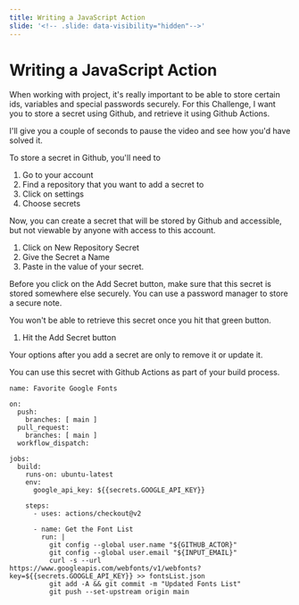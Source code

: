 ```yaml
---
title: Writing a JavaScript Action
slide: '<!-- .slide: data-visibility="hidden"-->'
---
```


<!-- .slide: data-state="layout-title" class="bg-dark"-->

# Writing a JavaScript Action

> >

When working with project, it's really important to be able to store certain ids, variables and special passwords securely. For this Challenge, I want you to store a secret using Github, and retrieve it using Github Actions.

I'll give you a couple of seconds to pause the video and see how you'd have solved it.

To store a secret in Github, you'll need to

1. Go to your account
1. Find a repository that you want to add a secret to
1. Click on settings
1. Choose secrets

Now, you can create a secret that will be stored by Github and accessible, but not viewable by anyone with access to this account.

1. Click on New Repository Secret
2. Give the Secret a Name
3. Paste in the value of your secret.

Before you click on the Add Secret button, make sure that this secret is stored somewhere else securely. You can use a password manager to store a secure note.

You won't be able to retrieve this secret once you hit that green button.

1. Hit the Add Secret button

Your options after you add a secret are only to remove it or update it.

You can use this secret with Github Actions as part of your build process.

```
name: Favorite Google Fonts

on:
  push:
    branches: [ main ]
  pull_request:
    branches: [ main ]
  workflow_dispatch:

jobs:
  build:
    runs-on: ubuntu-latest
    env:
      google_api_key: ${{secrets.GOOGLE_API_KEY}}

    steps:
      - uses: actions/checkout@v2

      - name: Get the Font List
        run: |
          git config --global user.name "${GITHUB_ACTOR}"
          git config --global user.email "${INPUT_EMAIL}"
          curl -s --url https://www.googleapis.com/webfonts/v1/webfonts?key=${{secrets.GOOGLE_API_KEY}} >> fontsList.json
          git add -A && git commit -m "Updated Fonts List"
          git push --set-upstream origin main
```
